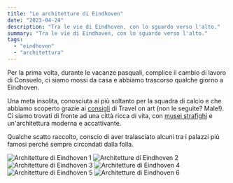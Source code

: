 ```yaml
---
title: "Le architetture di Eindhoven"
date: "2023-04-24"
description: "Tra le vie di Eindhoven, con lo sguardo verso l'alto."
summary: "Tra le vie di Eindhoven, con lo sguardo verso l'alto."
tags: 
  - "eindhoven"
  - "architettura"
---
```


Per la prima volta, durante le vacanze pasquali, complice il cambio di lavoro di Consuelo, ci siamo mossi da casa e abbiamo trascorso qualche giorno a Eindhoven.

Una meta insolita, conosciuta ai più soltanto per la squadra di calcio e che abbiamo scoperto grazie ai [consigli](https://www.travelonart.com/arte-contemporanea/street-art-eindhoven-guida-viaggio/) di Travel on art (non le seguite? Male!).
Ci siamo trovati di fronte ad una città ricca di vita, con [musei strafighi](https://www.lucamondini.it/parole/van-abbemuseum/) e un'architettura moderna e accattivante.

Qualche scatto raccolto, conscio di aver tralasciato alcuni tra i palazzi più famosi perché sempre circondati dalla folla.

![Architetture di Eindhoven 1](images/IMG_0405.jpg)
![Architetture di Eindhoven 2](images/IMG_0410.jpg)
![Architetture di Eindhoven 3](images/IMG_0413.jpg)
![Architetture di Eindhoven 4](images/IMG_0415.jpg)
![Architetture di Eindhoven 5](images/IMG_0420.jpg)
![Architetture di Eindhoven 6](images/IMG_0436.jpg)
